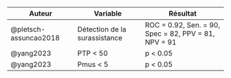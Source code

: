 | Auteur                | Variable                      | Résultat                                             |
| -                     | -                             | -                                                    |
| @pletsch-assuncao2018 | Détection de la surassistance | ROC = 0.92, Sen. = 90, Spec = 82, PPV = 81, NPV = 91 |
| @yang2023             | PTP < 50                      | p < 0.05                                             |
| @yang2023             | Pmus < 5                      | p < 0.05                                             |
